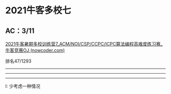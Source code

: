 # 2021牛客多校七

## AC：3/11

[2021牛客暑期多校训练营7_ACM/NOI/CSP/CCPC/ICPC算法编程高难度练习赛_牛客竞赛OJ (nowcoder.com)](https://ac.nowcoder.com/acm/contest/11258#question)

排名47/1293

----



---



---

I: 少考虑一种情况

